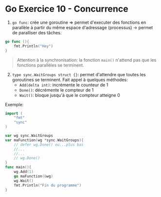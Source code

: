 # Go Exercice 10 - Concurrence

1. `go func`: crée une goroutine => permet d'executer des fonctions en parallèle à partir du même espace d'adressage (processus) -> permet de paralliser des tâches.

```go
go func (){
    fmt.Println("Hey")
}
```

>Attention à la synchronisation: la fonction `main()` n'attend pas que les fonctions parallèles se terminent.

2. `type sync.WaitGroups struct {}`: permet d'attendre que toutes les goroutines se terminent. Fait appel à quelques méthodes:
    -   `Add(delta int)`: incrémente le counteur de 1 
    -   `Done()`: décrémente le compteur de 1
    -   `Wait()`: bloque jusqu'à que le compteur atteigne 0

Exemple:

```go
import (
    "fmt"
    "sync"
)

var wg sync.WaitGroups
var maFunction(wg *sync.WaitGroups){
    // defer wg.Done() ou...plus bas
    //...
    //...
    // wg.Done()
}
func main(){
    wg.Add(1)
    go maFunction(&wg)
    wg.Wait()
    fmt.Println("Fin du programme")
}
```